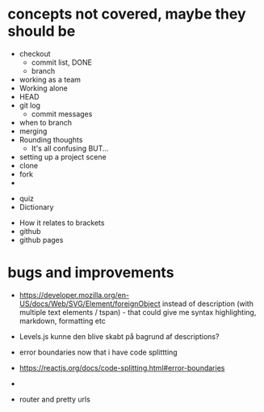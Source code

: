 # concepts not covered, maybe they should be

- checkout
  - commit list, DONE
  - branch
- working as a team
- Working alone
- HEAD
- git log
  - commit messages
- when to branch
- merging
- Rounding thoughts
  - It's all confusing BUT...
- setting up a project scene
- clone
- fork
-

* quiz
* Dictionary

- How it relates to brackets
- github
- github pages

# bugs and improvements

- https://developer.mozilla.org/en-US/docs/Web/SVG/Element/foreignObject instead of description (with multiple text elements / tspan) - that could give me syntax highlighting, markdown, formatting etc

- Levels.js kunne den blive skabt på bagrund af descriptions?

- error boundaries now that i have code splittting
- https://reactjs.org/docs/code-splitting.html#error-boundaries
-
- router and pretty urls
